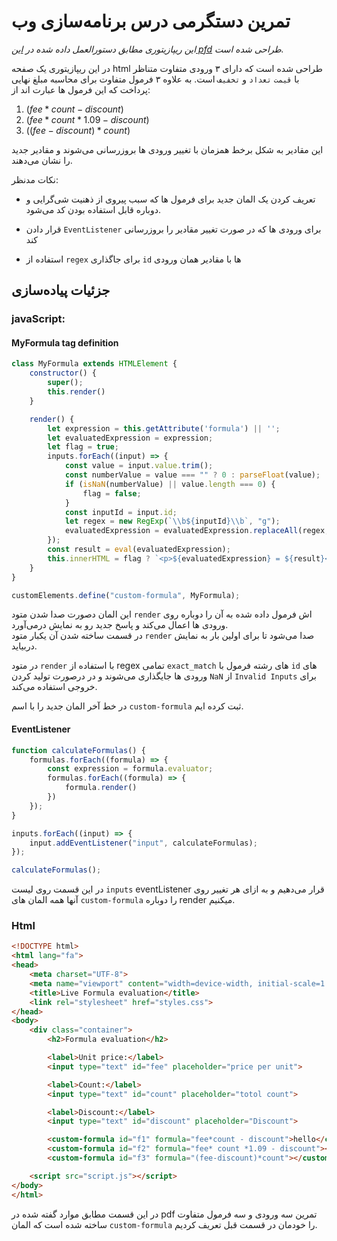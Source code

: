 # تمرین دستگرمی درس برنامه‌سازی وب

*این ریپازیتوری مطابق دستورالعمل داده شده در [این pfd](./instructions.pdf) طراحی شده است.*

در این ریپازیتوری یک صفحه html طراحی شده است که دارای ۳ ورودی متفاوت متناظر با `قیمت` `تعداد` و `تخفیف` است.
به علاوه ۳ فرمول متفاوت برای محاسبه مبلغ نهایی پرداخت که این فرمول ها عبارت اند از:<br>
1. $(fee*count - discount)$
2. $(fee* count *1.09 - discount)$
3. $((fee-discount)*count)$<br>


این مقادیر به شکل برخط همزمان با تغییر ورودی ها بروزرسانی می‌شوند و مقادیر جدید را نشان می‌دهند.<br>


نکات مدنظر:
* تعریف کردن یک المان جدید برای فرمول ها که سبب پیروی از ذهنیت شی‌گرایی و دوباره قابل استفاده بودن کد می‌شود.

* قرار دادن `EventListener` برای ورودی ها که در صورت تغییر مقادیر را بروزرسانی کند

* استفاده از `regex` برای جاگذاری `id` ها با مقادیر همان ورودی


## جزئیات پیاده‌سازی

### javaScript:

#### MyFormula tag definition

```javascript
class MyFormula extends HTMLElement {
    constructor() {
        super();
        this.render()
    }

    render() {
        let expression = this.getAttribute('formula') || '';
        let evaluatedExpression = expression;
        let flag = true;
        inputs.forEach((input) => {
            const value = input.value.trim();
            const numberValue = value === "" ? 0 : parseFloat(value);
            if (isNaN(numberValue) || value.length === 0) {
                flag = false;
            }
            const inputId = input.id;
            let regex = new RegExp(`\\b${inputId}\\b`, "g");
            evaluatedExpression = evaluatedExpression.replaceAll(regex, numberValue);
        });
        const result = eval(evaluatedExpression);
        this.innerHTML = flag ? `<p>${evaluatedExpression} = ${result}</p>` : `<p>INV</p>`
    }
}

customElements.define("custom-formula", MyFormula);
```

این المان دصورت صدا شدن متود `render` اش فرمول داده شده به آن را دوباره روی ورودی ها اعمال می‌کند و پاسخ جدید رو به نمایش درمی‌آورد.<br>
در قسمت ساخته شدن آن یکبار متود `render` صدا می‌شود تا برای اولین بار به نمایش دربیاید.


در متود `render` با استفاده از regex تمامی `exact_match` های رشته فرمول با `id` های ورودی ها جایگذاری می‌شوند و در درصورت تولید کردن `NaN` از `Invalid Inputs` برای خروجی استفاده می‌کند.

در خط آخر المان جدید را با اسم `custom-formula` ثبت کرده ایم.

#### EventListener
```javascript
function calculateFormulas() {
    formulas.forEach((formula) => {
        const expression = formula.evaluator;
        formulas.forEach((formula) => {
            formula.render()
        })
    });
}

inputs.forEach((input) => {
    input.addEventListener("input", calculateFormulas);
});

calculateFormulas();
```

در این قسمت روی لیست `inputs` eventListener قرار می‌دهیم و به ازای هر تغییر روی آنها همه المان های `custom-formula` را دوباره render میکنیم.



### Html

```html
<!DOCTYPE html>
<html lang="fa">
<head>
    <meta charset="UTF-8">
    <meta name="viewport" content="width=device-width, initial-scale=1.0">
    <title>Live Formula evaluation</title>
    <link rel="stylesheet" href="styles.css">
</head>
<body>
    <div class="container">
        <h2>Formula evaluation</h2>

        <label>Unit price:</label>
        <input type="text" id="fee" placeholder="price per unit">

        <label>Count:</label>
        <input type="text" id="count" placeholder="totol count">

        <label>Discount:</label>
        <input type="text" id="discount" placeholder="Discount">

        <custom-formula id="f1" formula="fee*count - discount">hello</custom-formula>  
        <custom-formula id="f2" formula="fee* count *1.09 - discount"></custom-formula>
        <custom-formula id="f3" formula="(fee-discount)*count"></custom-formula>

    <script src="script.js"></script>
</body>
</html>
```

در این قسمت مطابق موارد گفته شده در pdf تمرین سه ورودی و سه فرمول متفاوت ساخته شده است که المان `custom-formula` را خودمان در قسمت قبل تعریف کردیم.

